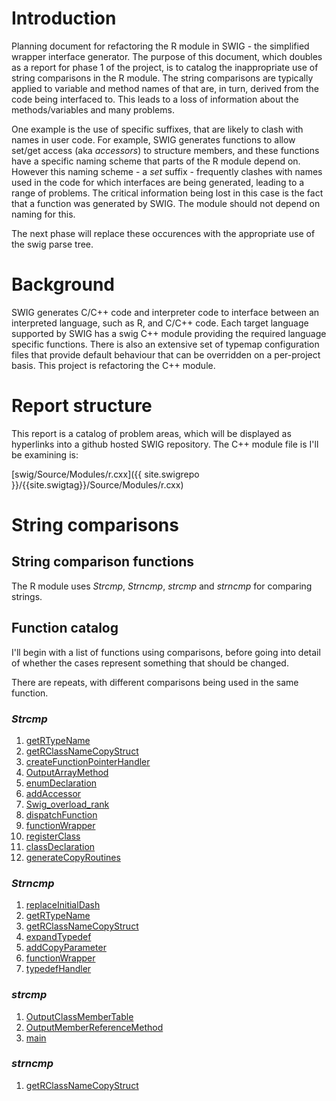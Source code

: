 # Introduction

Planning document for refactoring the R module in SWIG - the
simplified wrapper interface generator. The purpose of this document,
which doubles as a report for phase 1 of the project, is to catalog
the inappropriate use of string comparisons in the R module. The
string comparisons are typically applied to variable and method names
of that are, in turn, derived from the code being interfaced to. This
leads to a loss of information about the methods/variables and many
problems. 

One example is the use of specific suffixes, that are likely to clash
with names in user code. For example, SWIG generates functions to
allow set/get access (aka _accessors_) to structure members, and these
functions have a specific naming scheme that parts of the R module
depend on. However this naming scheme - a _set_ suffix - frequently
clashes with names used in the code for which interfaces are being
generated, leading to a range of problems. The critical information
being lost in this case is the fact that a function was generated by
SWIG. The module should not depend on naming for this.

The next phase will replace these occurences with the
appropriate use of the swig parse tree.

# Background

SWIG generates C/C++ code and interpreter code to interface between an
interpreted language, such as R, and C/C++ code. Each target language
supported by SWIG has a swig C++ module providing the required
language specific functions. There is also an extensive set of typemap
configuration files that provide default behaviour that can be overridden
on a per-project basis. This project is refactoring the C++ module.

# Report structure

This report is a catalog of problem areas, which will be displayed as
hyperlinks into a github hosted SWIG repository. The C++ module file is I'll be examining is:

[swig/Source/Modules/r.cxx]({{ site.swigrepo }}/{{site.swigtag}}/Source/Modules/r.cxx)

# String comparisons

## String comparison functions

The R module uses _Strcmp_, _Strncmp_, _strcmp_ and _strncmp_ for comparing strings.

## Function catalog

I'll begin with a list of functions using comparisons, before going
into detail of whether the cases represent something that should be changed.

There are repeats, with different comparisons being used in the same function.

### _Strcmp_

1. [getRTypeName]({{site.swigrcxx}}#L30)
1. [getRClassNameCopyStruct]({{site.swigrcxx}}#L140)
1. [createFunctionPointerHandler]({{site.swigrcxx}}#L542)
1. [OutputArrayMethod]({{site.swigrcxx}}#L1166)
1. [enumDeclaration]({{site.swigrcxx}}#L1201)
1. [addAccessor]({{site.swigrcxx}}#L1311)
1. [Swig\_overload\_rank]({{site.swigrcxx}}#L1352)
1. [dispatchFunction]({{site.swigrcxx}}#L1596)
1. [functionWrapper]({{site.swigrcxx}}#L1723)
1. [registerClass]({{site.swigrcxx}}#L2342)
1. [classDeclaration]({{site.swigrcxx}}#L2401)
1. [generateCopyRoutines]({{site.swigrcxx}}#L2532)

### _Strncmp_

1. [replaceInitialDash]({{site.swigrcxx}}#L18)
1. [getRTypeName]({{site.swigrcxx}}#L30)
1. [getRClassNameCopyStruct]({{site.swigrcxx}}#L140)
1. [expandTypedef]({{site.swigrcxx}}#L233)
1. [addCopyParameter]({{site.swigrcxx}}#L246)
1. [functionWrapper]({{site.swigrcxx}}#L1723)
1. [typedefHandler]({{site.swigrcxx}}#L2628)

### _strcmp_

1. [OutputClassMemberTable]({{site.swigrcxx}}#L984)
1. [OutputMemberReferenceMethod]({{site.swigrcxx}}#L1034)
1. [main]({{site.swigrcxx}}#L2697)

### _strncmp_

1. [getRClassNameCopyStruct]({{site.swigrcxx}}#L140)
